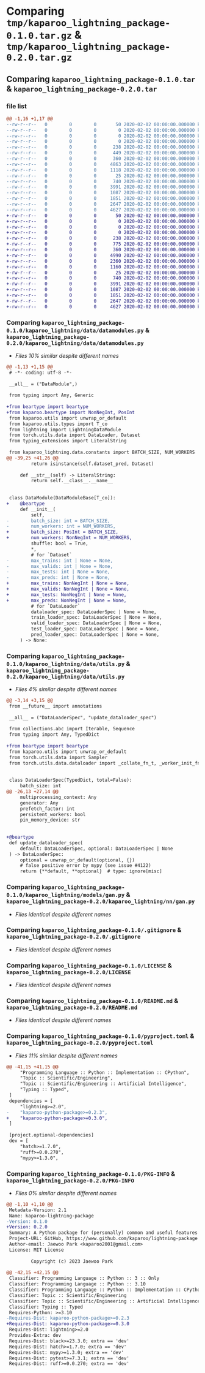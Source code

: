 # Comparing `tmp/kaparoo_lightning_package-0.1.0.tar.gz` & `tmp/kaparoo_lightning_package-0.2.0.tar.gz`

## Comparing `kaparoo_lightning_package-0.1.0.tar` & `kaparoo_lightning_package-0.2.0.tar`

### file list

```diff
@@ -1,16 +1,17 @@
--rw-r--r--   0        0        0       50 2020-02-02 00:00:00.000000 kaparoo_lightning_package-0.1.0/kaparoo_lightning/__about__.py
--rw-r--r--   0        0        0        0 2020-02-02 00:00:00.000000 kaparoo_lightning_package-0.1.0/kaparoo_lightning/__init__.py
--rw-r--r--   0        0        0        0 2020-02-02 00:00:00.000000 kaparoo_lightning_package-0.1.0/kaparoo_lightning/py.typed
--rw-r--r--   0        0        0        0 2020-02-02 00:00:00.000000 kaparoo_lightning_package-0.1.0/kaparoo_lightning/common/__init__.py
--rw-r--r--   0        0        0      238 2020-02-02 00:00:00.000000 kaparoo_lightning_package-0.1.0/kaparoo_lightning/common/types.py
--rw-r--r--   0        0        0      449 2020-02-02 00:00:00.000000 kaparoo_lightning_package-0.1.0/kaparoo_lightning/data/__init__.py
--rw-r--r--   0        0        0      360 2020-02-02 00:00:00.000000 kaparoo_lightning_package-0.1.0/kaparoo_lightning/data/constants.py
--rw-r--r--   0        0        0     4863 2020-02-02 00:00:00.000000 kaparoo_lightning_package-0.1.0/kaparoo_lightning/data/datamodules.py
--rw-r--r--   0        0        0     1118 2020-02-02 00:00:00.000000 kaparoo_lightning_package-0.1.0/kaparoo_lightning/data/utils.py
--rw-r--r--   0        0        0       25 2020-02-02 00:00:00.000000 kaparoo_lightning_package-0.1.0/kaparoo_lightning/models/__init__.py
--rw-r--r--   0        0        0      740 2020-02-02 00:00:00.000000 kaparoo_lightning_package-0.1.0/kaparoo_lightning/models/gan.py
--rw-r--r--   0        0        0     3991 2020-02-02 00:00:00.000000 kaparoo_lightning_package-0.1.0/.gitignore
--rw-r--r--   0        0        0     1087 2020-02-02 00:00:00.000000 kaparoo_lightning_package-0.1.0/LICENSE
--rw-r--r--   0        0        0     1851 2020-02-02 00:00:00.000000 kaparoo_lightning_package-0.1.0/README.md
--rw-r--r--   0        0        0     2647 2020-02-02 00:00:00.000000 kaparoo_lightning_package-0.1.0/pyproject.toml
--rw-r--r--   0        0        0     4627 2020-02-02 00:00:00.000000 kaparoo_lightning_package-0.1.0/PKG-INFO
+-rw-r--r--   0        0        0       50 2020-02-02 00:00:00.000000 kaparoo_lightning_package-0.2.0/kaparoo_lightning/__about__.py
+-rw-r--r--   0        0        0        0 2020-02-02 00:00:00.000000 kaparoo_lightning_package-0.2.0/kaparoo_lightning/__init__.py
+-rw-r--r--   0        0        0        0 2020-02-02 00:00:00.000000 kaparoo_lightning_package-0.2.0/kaparoo_lightning/py.typed
+-rw-r--r--   0        0        0        0 2020-02-02 00:00:00.000000 kaparoo_lightning_package-0.2.0/kaparoo_lightning/common/__init__.py
+-rw-r--r--   0        0        0      238 2020-02-02 00:00:00.000000 kaparoo_lightning_package-0.2.0/kaparoo_lightning/common/types.py
+-rw-r--r--   0        0        0      775 2020-02-02 00:00:00.000000 kaparoo_lightning_package-0.2.0/kaparoo_lightning/data/__init__.py
+-rw-r--r--   0        0        0      360 2020-02-02 00:00:00.000000 kaparoo_lightning_package-0.2.0/kaparoo_lightning/data/constants.py
+-rw-r--r--   0        0        0     4990 2020-02-02 00:00:00.000000 kaparoo_lightning_package-0.2.0/kaparoo_lightning/data/datamodules.py
+-rw-r--r--   0        0        0     2360 2020-02-02 00:00:00.000000 kaparoo_lightning_package-0.2.0/kaparoo_lightning/data/datasets.py
+-rw-r--r--   0        0        0     1160 2020-02-02 00:00:00.000000 kaparoo_lightning_package-0.2.0/kaparoo_lightning/data/utils.py
+-rw-r--r--   0        0        0       25 2020-02-02 00:00:00.000000 kaparoo_lightning_package-0.2.0/kaparoo_lightning/nn/__init__.py
+-rw-r--r--   0        0        0      740 2020-02-02 00:00:00.000000 kaparoo_lightning_package-0.2.0/kaparoo_lightning/nn/gan.py
+-rw-r--r--   0        0        0     3991 2020-02-02 00:00:00.000000 kaparoo_lightning_package-0.2.0/.gitignore
+-rw-r--r--   0        0        0     1087 2020-02-02 00:00:00.000000 kaparoo_lightning_package-0.2.0/LICENSE
+-rw-r--r--   0        0        0     1851 2020-02-02 00:00:00.000000 kaparoo_lightning_package-0.2.0/README.md
+-rw-r--r--   0        0        0     2647 2020-02-02 00:00:00.000000 kaparoo_lightning_package-0.2.0/pyproject.toml
+-rw-r--r--   0        0        0     4627 2020-02-02 00:00:00.000000 kaparoo_lightning_package-0.2.0/PKG-INFO
```

### Comparing `kaparoo_lightning_package-0.1.0/kaparoo_lightning/data/datamodules.py` & `kaparoo_lightning_package-0.2.0/kaparoo_lightning/data/datamodules.py`

 * *Files 10% similar despite different names*

```diff
@@ -1,13 +1,15 @@
 # -*- coding: utf-8 -*-
 
 __all__ = ("DataModule",)
 
 from typing import Any, Generic
 
+from beartype import beartype
+from kaparoo.beartype import NonNegInt, PosInt
 from kaparoo.utils import unwrap_or_default
 from kaparoo.utils.types import T_co
 from lightning import LightningDataModule
 from torch.utils.data import DataLoader, Dataset
 from typing_extensions import LiteralString
 
 from kaparoo_lightning.data.constants import BATCH_SIZE, NUM_WORKERS
@@ -39,25 +41,26 @@
         return isinstance(self.dataset_pred, Dataset)
 
     def __str__(self) -> LiteralString:
         return self.__class__.__name__
 
 
 class DataModule(DataModuleBase[T_co]):
+    @beartype
     def __init__(
         self,
-        batch_size: int = BATCH_SIZE,
-        num_workers: int = NUM_WORKERS,
+        batch_size: PosInt = BATCH_SIZE,
+        num_workers: NonNegInt = NUM_WORKERS,
         shuffle: bool = True,
         *,
         # for `Dataset`
-        max_trains: int | None = None,
-        max_valids: int | None = None,
-        max_tests: int | None = None,
-        max_preds: int | None = None,
+        max_trains: NonNegInt | None = None,
+        max_valids: NonNegInt | None = None,
+        max_tests: NonNegInt | None = None,
+        max_preds: NonNegInt | None = None,
         # for `DataLoader`
         dataloader_spec: DataLoaderSpec | None = None,
         train_loader_spec: DataLoaderSpec | None = None,
         valid_loader_spec: DataLoaderSpec | None = None,
         test_loader_spec: DataLoaderSpec | None = None,
         pred_loader_spec: DataLoaderSpec | None = None,
     ) -> None:
```

### Comparing `kaparoo_lightning_package-0.1.0/kaparoo_lightning/data/utils.py` & `kaparoo_lightning_package-0.2.0/kaparoo_lightning/data/utils.py`

 * *Files 4% similar despite different names*

```diff
@@ -3,14 +3,15 @@
 from __future__ import annotations
 
 __all__ = ("DataLoaderSpec", "update_dataloader_spec")
 
 from collections.abc import Iterable, Sequence
 from typing import Any, TypedDict
 
+from beartype import beartype
 from kaparoo.utils import unwrap_or_default
 from torch.utils.data import Sampler
 from torch.utils.data.dataloader import _collate_fn_t, _worker_init_fn_t
 
 
 class DataLoaderSpec(TypedDict, total=False):
     batch_size: int
@@ -26,13 +27,14 @@
     multiprocessing_context: Any
     generator: Any
     prefetch_factor: int
     persistent_workers: bool
     pin_memory_device: str
 
 
+@beartype
 def update_dataloader_spec(
     default: DataLoaderSpec, optional: DataLoaderSpec | None
 ) -> DataLoaderSpec:
     optional = unwrap_or_default(optional, {})
     # false positive error by mypy (see issue #4122)
     return {**default, **optional}  # type: ignore[misc]
```

### Comparing `kaparoo_lightning_package-0.1.0/kaparoo_lightning/models/gan.py` & `kaparoo_lightning_package-0.2.0/kaparoo_lightning/nn/gan.py`

 * *Files identical despite different names*

### Comparing `kaparoo_lightning_package-0.1.0/.gitignore` & `kaparoo_lightning_package-0.2.0/.gitignore`

 * *Files identical despite different names*

### Comparing `kaparoo_lightning_package-0.1.0/LICENSE` & `kaparoo_lightning_package-0.2.0/LICENSE`

 * *Files identical despite different names*

### Comparing `kaparoo_lightning_package-0.1.0/README.md` & `kaparoo_lightning_package-0.2.0/README.md`

 * *Files identical despite different names*

### Comparing `kaparoo_lightning_package-0.1.0/pyproject.toml` & `kaparoo_lightning_package-0.2.0/pyproject.toml`

 * *Files 11% similar despite different names*

```diff
@@ -41,15 +41,15 @@
     "Programming Language :: Python :: Implementation :: CPython",
     "Topic :: Scientific/Engineering",
     "Topic :: Scientific/Engineering :: Artificial Intelligence",
     "Typing :: Typed",
 ]
 dependencies = [
     "lightning>=2.0",
-    "kaparoo-python-package>=0.2.3",
+    "kaparoo-python-package>=0.3.0",
 ]
 
 [project.optional-dependencies]
 dev = [
     "hatch>=1.7.0",
     "ruff>=0.0.270",
     "mypy>=1.3.0",
```

### Comparing `kaparoo_lightning_package-0.1.0/PKG-INFO` & `kaparoo_lightning_package-0.2.0/PKG-INFO`

 * *Files 0% similar despite different names*

```diff
@@ -1,10 +1,10 @@
 Metadata-Version: 2.1
 Name: kaparoo-lightning-package
-Version: 0.1.0
+Version: 0.2.0
 Summary: A Python package for (personally) common and useful features for PyTorch Lightning.
 Project-URL: GitHub, https://www.github.com/kaparoo/lightning-package
 Author-email: Jaewoo Park <kaparoo2001@gmail.com>
 License: MIT License
         
         Copyright (c) 2023 Jaewoo Park
         
@@ -42,15 +42,15 @@
 Classifier: Programming Language :: Python :: 3 :: Only
 Classifier: Programming Language :: Python :: 3.10
 Classifier: Programming Language :: Python :: Implementation :: CPython
 Classifier: Topic :: Scientific/Engineering
 Classifier: Topic :: Scientific/Engineering :: Artificial Intelligence
 Classifier: Typing :: Typed
 Requires-Python: >=3.10
-Requires-Dist: kaparoo-python-package>=0.2.3
+Requires-Dist: kaparoo-python-package>=0.3.0
 Requires-Dist: lightning>=2.0
 Provides-Extra: dev
 Requires-Dist: black>=23.3.0; extra == 'dev'
 Requires-Dist: hatch>=1.7.0; extra == 'dev'
 Requires-Dist: mypy>=1.3.0; extra == 'dev'
 Requires-Dist: pytest>=7.3.1; extra == 'dev'
 Requires-Dist: ruff>=0.0.270; extra == 'dev'
```

